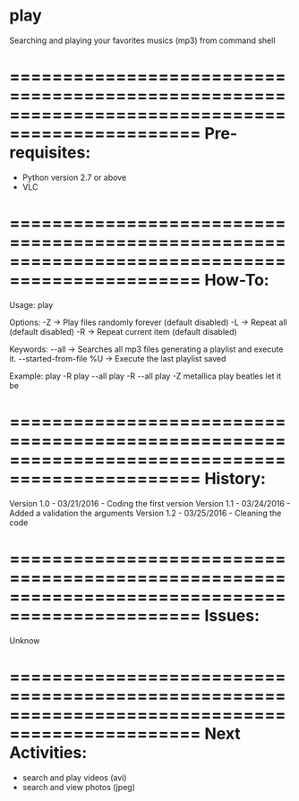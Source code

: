 # play
Searching and playing your favorites musics (mp3) from command shell

================================================================================================
Pre-requisites:
================================================================================================
- Python version 2.7 or above
- VLC

================================================================================================
How-To:
================================================================================================
Usage: play <options> <keywords>

Options:
-Z -> Play files randomly forever (default disabled)
-L -> Repeat all (default disabled)
-R -> Repeat current item (default disabled)

Keywords:
--all -> Searches all mp3 files generating a playlist and execute it.
--started-from-file %U -> Execute the last playlist saved

Example:
play -R
play --all
play -R --all
play -Z metallica
play beatles let it be

================================================================================================
History:
================================================================================================
Version 1.0 - 03/21/2016 - Coding the first version
Version 1.1 - 03/24/2016 - Added a validation the arguments
Version 1.2 - 03/25/2016 - Cleaning the code

================================================================================================
Issues:
================================================================================================
Unknow

================================================================================================
Next Activities:
================================================================================================
- search and play videos (avi)
- search and view photos (jpeg)
